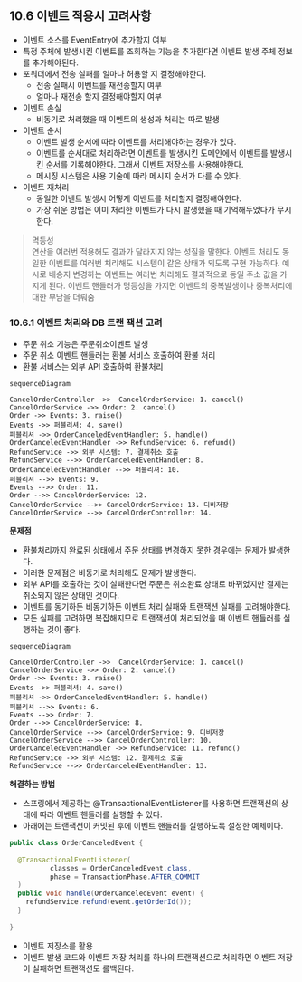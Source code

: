 ## 10.6 이벤트 적용시 고려사항
- 이벤트 소스를 EventEntry에 추가할지 여부
- 특정 주체에 발생시킨 이벤트를 조회하는 기능을 추가한다면 이벤트 발생 주체 정보를 추가해야된다.
- 포워더에서 전송 실패를 얼마나 허용할 지 결정해야한다.
  - 전송 실패시 이벤트를 재전송할지 여부
  - 얼마나 재전송 할지 결정해야할지 여부
- 이벤트 손실
  - 비동기로 처리했을 때 이벤트의 생성과 처리는 따로 발생
- 이벤트 순서
  - 이벤트 발생 순서에 따라 이벤트를 처리해야하는 경우가 있다.
  - 이벤트를 순서대로 처리하려면 이벤트를 발생시킨 도메인에서 이벤트를 발생시킨 순서를 기록해야한다. 그래서 이벤트 저장소를 사용해야한다.
  - 메시징 시스템은 사용 기술에 따라 메시지 순서가 다를 수 있다.
- 이벤트 재처리
  - 동일한 이벤트 발생시 어떻게 이벤트를 처리할지 결정해야한다.
  - 가장 쉬운 방법은 이미 처리한 이벤트가 다시 발생했을 때 기억해두었다가 무시한다.

> 멱등성  
> 연산을 여러번 적용해도 결과가 달라지지 않는 성질을 말한다. 이벤트 처리도 동일한 이벤트를 여러번 처리해도 시스템이 같은 상태가 되도록 구현 가능하다.
> 예시로 배송지 변경하는 이벤트는 여러번 처리해도 결과적으로 동일 주소 값을 가지게 된다. 이벤트 핸들러가 명등성을 가지면 이벤트의 중복발생이나 중복처리에 대한 
> 부담을 더뤄줌

### 10.6.1 이벤트 처리와 DB 트랜 잭션 고려
- 주문 취소 기능은 주문취소이벤트 발생
- 주문 취소 이벤트 핸들러는 환불 서비스 호출하여 환불 처리
- 환불 서비스는 외부 API 호출하여 환불처리

```mermaid
sequenceDiagram

CancelOrderController ->>  CancelOrderService: 1. cancel()
CancelOrderService ->> Order: 2. cancel()
Order ->> Events: 3. raise()
Events ->> 퍼블리셔: 4. save()
퍼블리셔 ->> OrderCanceledEventHandler: 5. handle()
OrderCanceledEventHandler ->> RefundService: 6. refund()
RefundService ->> 외부 시스템: 7. 결제취소 호출
RefundService -->> OrderCanceledEventHandler: 8.
OrderCanceledEventHandler -->> 퍼블리셔: 10. 
퍼블리셔 -->> Events: 9. 
Events -->> Order: 11.
Order -->> CancelOrderService: 12.
CancelOrderService -->> CancelOrderService: 13. 디비저장
CancelOrderService -->> CancelOrderController: 14. 
``` 
**문제점**
- 환불처리까지 완료된 상태에서 주문 상태를 변경하지 못한 경우에는 문제가 발생한다.
- 이러한 문제점은 비동기로 처리해도 문제가 발생한다. 
- 외부 API를 호출하는 것이 실패한다면 주문은 취소완료 상태로 바뀌었지만 결제는 취소되지 않은 상태인 것이다.
- 이벤트를 동기하든 비동기하든 이벤트 처리 실패와 트랜잭션 실패를 고려해야한다. 
- 모든 실패를 고려하면 복잡해지므로 트랜잭션이 처리되었을 때 이벤트 핸들러를 실행하는 것이 좋다.
```mermaid
sequenceDiagram

CancelOrderController ->>  CancelOrderService: 1. cancel()
CancelOrderService ->> Order: 2. cancel()
Order ->> Events: 3. raise()
Events ->> 퍼블리셔: 4. save()
퍼블리셔 ->> OrderCanceledEventHandler: 5. handle()
퍼블리셔 -->> Events: 6.
Events -->> Order: 7.
Order -->> CancelOrderService: 8.
CancelOrderService -->> CancelOrderService: 9. 디비저장
CancelOrderService -->> CancelOrderController: 10.
OrderCanceledEventHandler ->> RefundService: 11. refund()
RefundService ->> 외부 시스템: 12. 결제취소 호출
RefundService -->> OrderCanceledEventHandler: 13.
``` 

**해결하는 방법**
- 스프링에서 제공하는 @TransactionalEventListener를 사용하면 트랜잭션의 상태에 따라 이벤트 핸들러를 실행할 수 있다.
- 아래에는 트랜잭션이 커밋된 후에 이벤트 핸들러를 실행하도록 설정한 예제이다.
```java
public class OrderCanceledEvent {
    
  @TransactionalEventListener(
          classes = OrderCanceledEvent.class,
          phase = TransactionPhase.AFTER_COMMIT
  )
  public void handle(OrderCanceledEvent event) {
    refundService.refund(event.getOrderId());
  }
  
}
```
- 이벤트 저장소를 활용
- 이벤트 발생 코드와 이벤트 저장 처리를 하나의 트랜잭션으로 처리하면 이벤트 저장이 실패하면 트랜잭션도 롤백된다.